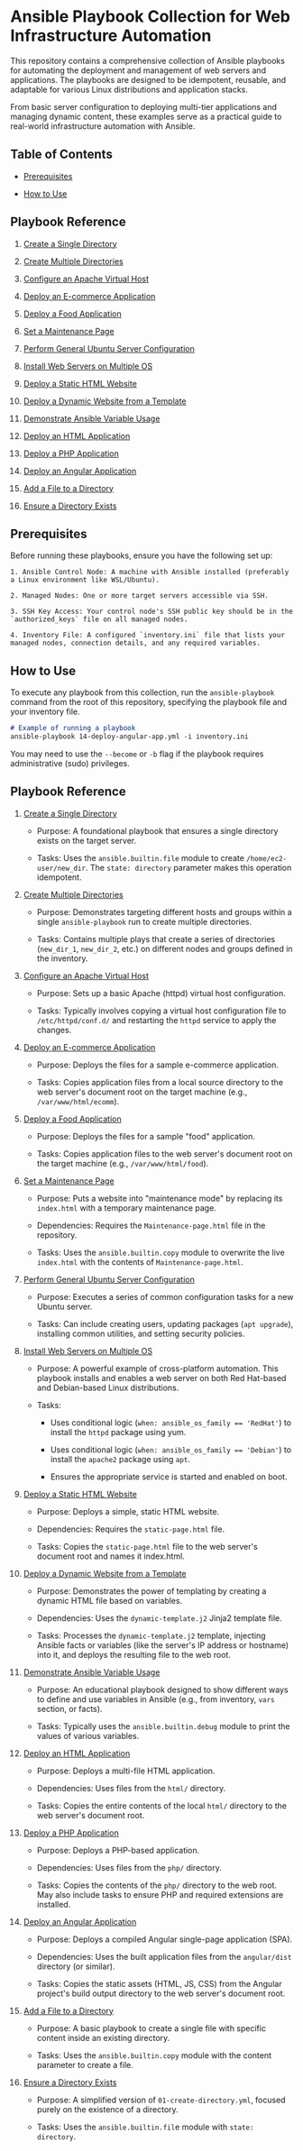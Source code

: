 # Ansible Playbook Collection for Web Infrastructure Automation

This repository contains a comprehensive collection of Ansible playbooks for automating the deployment and management of web servers and applications. The playbooks are designed to be idempotent, reusable, and adaptable for various Linux distributions and application stacks.

From basic server configuration to deploying multi-tier applications and managing dynamic content, these examples serve as a practical guide to real-world infrastructure automation with Ansible.

## Table of Contents

- [Prerequisites](https://github.com/omotomiwa26/Ansible_Playbook/blob/main/README.md)

- [How to Use](https://github.com/omotomiwa26/Ansible_Playbook/blob/main/README.md)

## Playbook Reference

01. [Create a Single Directory](https://github.com/omotomiwa26/Ansible_Playbook/blob/main/01-create-directory.yml) 

02. [Create Multiple Directories](https://github.com/omotomiwa26/Ansible_Playbook/blob/main/02-create-multiple-directories.yml)

03. [Configure an Apache Virtual Host](https://github.com/omotomiwa26/Ansible_Playbook/blob/main/03-configure-httpd-vhost.yml)

04. [Deploy an E-commerce Application](https://github.com/omotomiwa26/Ansible_Playbook/blob/main/04-deploy-ecommerce-app.yml)

05. [Deploy a Food Application](https://github.com/omotomiwa26/Ansible_Playbook/blob/main/05-deploy-food-app.yml)

06. [Set a Maintenance Page](https://github.com/omotomiwa26/Ansible_Playbook/blob/main/06-set-maintenance-page.yml)

07. [Perform General Ubuntu Server Configuration](https://github.com/omotomiwa26/Ansible_Playbook/blob/main/07-configure-ubuntu-server.yml)

08. [Install Web Servers on Multiple OS](https://github.com/omotomiwa26/Ansible_Playbook/blob/main/08-install-webservers-multi-os.yml)

09. [Deploy a Static HTML Website](https://github.com/omotomiwa26/Ansible_Playbook/blob/main/09-deploy-static-website.yml)

10. [Deploy a Dynamic Website from a Template](https://github.com/omotomiwa26/Ansible_Playbook/blob/main/10-deploy-dynamic-website-from-template.yml)

11. [Demonstrate Ansible Variable Usage](https://github.com/omotomiwa26/Ansible_Playbook/blob/main/11-demonstrate-variable-usage.yml)

12. [Deploy an HTML Application](https://github.com/omotomiwa26/Ansible_Playbook/blob/main/12-deploy-html-app.yml)

13. [Deploy a PHP Application](https://github.com/omotomiwa26/Ansible_Playbook/blob/main/13-deploy-php-app.yml)

14. [Deploy an Angular Application](https://github.com/omotomiwa26/Ansible_Playbook/blob/main/14-deploy-angular-app.yml)

15. [Add a File to a Directory](https://github.com/omotomiwa26/Ansible_Playbook/blob/main/add_file_to_dir.yaml)

16. [Ensure a Directory Exists](https://github.com/omotomiwa26/Ansible_Playbook/blob/main/create_dir.yml)

## Prerequisites

Before running these playbooks, ensure you have the following set up:

    1. Ansible Control Node: A machine with Ansible installed (preferably a Linux environment like WSL/Ubuntu).
        
    2. Managed Nodes: One or more target servers accessible via SSH.

    3. SSH Key Access: Your control node's SSH public key should be in the `authorized_keys` file on all managed nodes.

    4. Inventory File: A configured `inventory.ini` file that lists your managed nodes, connection details, and any required variables.

## How to Use

To execute any playbook from this collection, run the `ansible-playbook` command from the root of this repository, specifying the playbook file and your inventory file.

```md
# Example of running a playbook
ansible-playbook 14-deploy-angular-app.yml -i inventory.ini
```

You may need to use the `--become` or `-b` flag if the playbook requires administrative (sudo) privileges.

## Playbook Reference

01. [Create a Single Directory](https://github.com/omotomiwa26/Ansible_Playbook/blob/main/01-create-directory.yml)

    - Purpose: A foundational playbook that ensures a single directory exists on the target server.

    - Tasks: Uses the `ansible.builtin.file` module to create `/home/ec2-user/new_dir`. The `state: directory` parameter makes this operation idempotent.

02. [Create Multiple Directories](https://github.com/omotomiwa26/Ansible_Playbook/blob/main/02-create-multiple-directories.yml)

    - Purpose: Demonstrates targeting different hosts and groups within a single `ansible-playbook` run to create multiple directories.

    - Tasks: Contains multiple plays that create a series of directories (`new_dir_1`, `new_dir_2`, etc.) on different nodes and groups defined in the inventory.

03. [Configure an Apache Virtual Host](https://github.com/omotomiwa26/Ansible_Playbook/blob/main/03-configure-httpd-vhost.yml)

    - Purpose: Sets up a basic Apache (httpd) virtual host configuration.

    - Tasks: Typically involves copying a virtual host configuration file to `/etc/httpd/conf.d/` and restarting the `httpd` service to apply the changes.

04. [Deploy an E-commerce Application](https://github.com/omotomiwa26/Ansible_Playbook/blob/main/04-deploy-ecommerce-app.yml)

    - Purpose: Deploys the files for a sample e-commerce application.

    - Tasks: Copies application files from a local source directory to the web server's document root on the target machine (e.g., `/var/www/html/ecomm`).

05. [Deploy a Food Application](https://github.com/omotomiwa26/Ansible_Playbook/blob/main/05-deploy-food-app.yml)

    - Purpose: Deploys the files for a sample "food" application.

    - Tasks: Copies application files to the web server's document root on the target machine (e.g., `/var/www/html/food`).

06. [Set a Maintenance Page](https://github.com/omotomiwa26/Ansible_Playbook/blob/main/06-set-maintenance-page.yml)

    - Purpose: Puts a website into "maintenance mode" by replacing its `index.html` with a temporary maintenance page.

    - Dependencies: Requires the `Maintenance-page.html` file in the repository.

    - Tasks: Uses the `ansible.builtin.copy` module to overwrite the live `index.html` with the contents of `Maintenance-page.html`.

07. [Perform General Ubuntu Server Configuration](https://github.com/omotomiwa26/Ansible_Playbook/blob/main/07-configure-ubuntu-server.yml)

    - Purpose: Executes a series of common configuration tasks for a new Ubuntu server.

    - Tasks: Can include creating users, updating packages (`apt upgrade`), installing common utilities, and setting security policies.

08. [Install Web Servers on Multiple OS](https://github.com/omotomiwa26/Ansible_Playbook/blob/main/08-install-webservers-multi-os.yml)

    - Purpose: A powerful example of cross-platform automation. This playbook installs and enables a web server on both Red Hat-based and Debian-based Linux distributions.

    - Tasks:

        - Uses conditional logic (`when: ansible_os_family == 'RedHat'`) to install the `httpd` package using yum.

        - Uses conditional logic (`when: ansible_os_family == 'Debian'`) to install the `apache2` package using `apt`.

        - Ensures the appropriate service is started and enabled on boot.

09. [Deploy a Static HTML Website](https://github.com/omotomiwa26/Ansible_Playbook/blob/main/09-deploy-static-website.yml)

    - Purpose: Deploys a simple, static HTML website.

    - Dependencies: Requires the `static-page.html` file.

    - Tasks: Copies the `static-page.html` file to the web server's document root and names it index.html.

10. [Deploy a Dynamic Website from a Template](https://github.com/omotomiwa26/Ansible_Playbook/blob/main/10-deploy-dynamic-website-from-template.yml)

    - Purpose: Demonstrates the power of templating by creating a dynamic HTML file based on variables.

    - Dependencies: Uses the `dynamic-template.j2` Jinja2 template file.

    - Tasks: Processes the `dynamic-template.j2` template, injecting Ansible facts or variables (like the server's IP address or hostname) into it, and deploys the resulting file to the web root.

11. [Demonstrate Ansible Variable Usage](https://github.com/omotomiwa26/Ansible_Playbook/blob/main/11-demonstrate-variable-usage.yml)

    - Purpose: An educational playbook designed to show different ways to define and use variables in Ansible (e.g., from inventory, `vars` section, or facts).

    - Tasks: Typically uses the `ansible.builtin.debug` module to print the values of various variables.

12. [Deploy an HTML Application](https://github.com/omotomiwa26/Ansible_Playbook/blob/main/12-deploy-html-app.yml)

    - Purpose: Deploys a multi-file HTML application.

    - Dependencies: Uses files from the `html/` directory.

    - Tasks: Copies the entire contents of the local `html/` directory to the web server's document root.

13. [Deploy a PHP Application](https://github.com/omotomiwa26/Ansible_Playbook/blob/main/13-deploy-php-app.yml)

    - Purpose: Deploys a PHP-based application.

    - Dependencies: Uses files from the `php/` directory.

    - Tasks: Copies the contents of the `php/` directory to the web root. May also include tasks to ensure PHP and required extensions are installed.

14. [Deploy an Angular Application](https://github.com/omotomiwa26/Ansible_Playbook/blob/main/14-deploy-angular-app.yml)

    - Purpose: Deploys a compiled Angular single-page application (SPA).

    - Dependencies: Uses the built application files from the `angular/dist` directory (or similar).

    - Tasks: Copies the static assets (HTML, JS, CSS) from the Angular project's build output directory to the web server's document root.

15. [Add a File to a Directory](https://github.com/omotomiwa26/Ansible_Playbook/blob/main/add_file_to_dir.yaml)

    - Purpose: A basic playbook to create a single file with specific content inside an existing directory.

    - Tasks: Uses the `ansible.builtin.copy` module with the content parameter to create a file.

16. [Ensure a Directory Exists](https://github.com/omotomiwa26/Ansible_Playbook/blob/main/create_dir.yml)

    - Purpose: A simplified version of `01-create-directory.yml`, focused purely on the existence of a directory.

    - Tasks: Uses the `ansible.builtin.fil`e module with `state: directory`.
